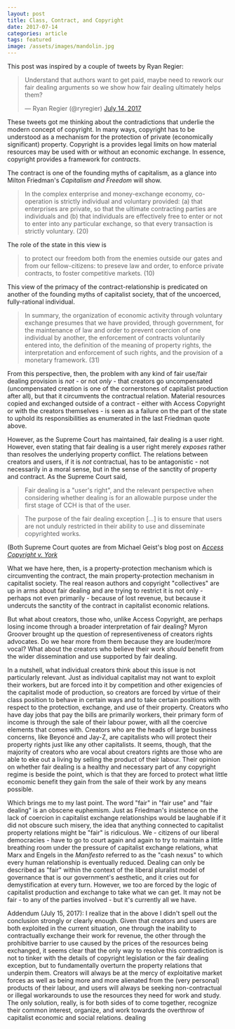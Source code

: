 ```yaml
---
layout: post
title: Class, Contract, and Copyright
date: 2017-07-14
categories: article
tags: featured
image: /assets/images/mandolin.jpg
---
```


This post was inspired by a couple of tweets by Ryan Regier:

<blockquote class="twitter-tweet" data-partner="tweetdeck"><p lang="en"
dir="ltr">Understand that authors want to get paid, maybe need to rework
our fair dealing arguments so we show how fair dealing ultimately helps
them?</p>&mdash; Ryan Regier (@ryregier) <a
href="https://twitter.com/ryregier/status/885879165794361344">July 14,
2017</a></blockquote>
<script async src="//platform.twitter.com/widgets.js"
charset="utf-8"></script>

These tweets got me thinking about the contradictions that underlie the
modern concept of copyright. In many ways, copyright has to be
understood as a mechanism for the protection of private (economically
significant) property. Copyright is a provides legal limits on how
material resources may be used with or without an economic exchange. In
essence, copyright provides a framework for *contracts*.

The contract is one of the founding myths of capitalism, as a glance
into Milton Friedman's *Capitalism and Freedom* will show.

>In the complex enterprise and money-exchange economy, co-operation is
>strictly individual and voluntary provided: (a) that enterprises are
>private, so that the ultimate contracting parties are individuals and
>(b) that individuals are effectively free to enter or not to enter into
>any particular exchange, so that every transaction is strictly
>voluntary. (20)

The role of the state in this view is

>to protect our freedom both from the enemies outside our gates and from
>our fellow-citizens: to preseve law and order, to enforce private
>contracts, to foster competitive markets. (10)

This view of the primacy of the contract-relationship is predicated on
another of the founding myths of capitalist society, that of the
uncoerced, fully-rational individual.

>In summary, the organization of economic activity through voluntary
>exchange presumes that we have provided, through government, for the
>maintenance of law and order to prevent coercion of one individual by
>another, the enforcement of contracts voluntarily entered into, the
>definition of the meaning of property rights, the interpretation and
>enforcement of such rights, and the provision of a monetary framework.
>(31)

From this perspective, then, the problem with any kind of fair use/fair
dealing provision is *not* - or not *only* - that creators go
uncompensated (uncompensated creation is one of the cornerstones of
capitalist production after all), but that it circumvents the
contractual relation. Material resources copied and exchanged outside of
a contract - either with Access Copyright or with the creators
themselves - is seen as a failure on the part of the state to uphold its
responsibilities as enumerated in the last Friedman quote above.

However, as the Supreme Court has maintained, fair dealing is a user
right. However, even stating that fair dealing is a user right merely
*exposes* rather than resolves the underlying property conflict. The
relations between creators and users, if it is *not* contractual, has
to be antagonistic - not necessarily in a moral sense, but in the sense
of the sanctity of property and contract. As the
Supreme Court said,

>Fair dealing is a "user's right", and the relevant perspective when
>considering whether dealing is for an allowable purpose under the first
>stage of CCH is that of the user.

>The purpose of the fair dealing exception [...] is to ensure that users
>are not unduly restricted in their ability to use and disseminate
>copyrighted works.

(Both Supreme Court quotes are from Michael Geist's blog post on
[*Access Copyright v.
York*](http://www.michaelgeist.ca/2017/07/ignoring-supreme-court-trial-judge-hands-access-copyright-fair-dealing-victory/)

What we have here, then, is a property-protection mechanism which is
circumventing the contract, the main property-protection mechanism in
capitalist society. The real reason authors and copyright "collectives"
are up in arms about fair dealing and are trying to restrict it is not
only - perhaps not even primarily - because of lost revenue, but because
it undercuts the sanctity of the contract in capitalist economic
relations.

But what about creators, those who, unlike Access Copyright, are perhaps
losing income through a broader interpretation of fair dealing? Myron
Groover
brought up the question of representiveness of creators rights
advocates. Do we hear more from them because they are louder/more vocal?
What about the creators who believe their work *should* benefit from the
wider dissemination and use supported by fair dealing.

In a nutshell, what individual creators think about this issue is not
particularly relevant. Just as individual capitalist may not want to
exploit their workers, but are forced into it by competition and other
exigencies of the capitalist mode of production, so creators are forced
by virtue of their class position to behave in certain ways and to take
certain positions with respect to the protection, exchange, and use of
their property. Creators who have day jobs that pay the bills are
primarily workers, their primary form of income is through the sale of
their labour power, with all the coercive elements that comes with.
Creators who are the heads of large business concerns, like
Beyonc&eacute; and Jay-Z, are capitalists who will protect their property
rights just like any other capitalists. It seems, though, that the
majority of creators who are vocal about creators rights are those who
are able to eke out a living by selling the product of their labour.
Their opinion on whether fair dealing is a healthy and necessary part of
any copyright regime is beside the point, which is that they are forced
to protect what little economic benefit they gain from the sale of their
work by any means possible.

Which brings me to my last point. The word "fair" in "fair use" and
"fair dealing" is an obscene euphemism. Just as Friedman's insistence on
the lack of coercion in capitalist exchange relationships would be
laughable if it did not obscure such misery, the idea that anything
connected to capitalist property relations might be "fair" is ridiculous.
We - citizens of our liberal democracies - have to go to court again
and again to try to maintain a little breathing room under the pressure
of capitalist exchange relations, what Marx and Engels in the
*Manifesto* referred to as the "cash nexus" to which every human
relationship is eventually reduced. Dealing can only be described as
"fair" within the context of the liberal pluralist model of governance
that is our government's aesthetic, and it cries out for demystification
at every turn. However, we too are forced by the logic of capitalist
production and exchange to take what we can get. It may not be fair - to
any of the parties involved - but it's currently all we have.

Addendum (July 15, 2017): I realize that in the above I didn't spell out
the conclusion strongly or clearly enough. Given that creators and users
are both exploited in the current situation, one through the inability
to contractually exchange their work for revenue, the other through the
prohibitive barrier to use caused by the prices of the resources being
exchanged, it seems clear that the only way to resolve this
contradiction is not to tinker with the details of copyright legislation or the fair dealing exception, but to fundamentally overturn the property relations that underpin them. Creators will always be at the mercy of exploitative market forces as well as being more and more alienated from the (very personal) products of their labour, and users will always be seeking non-contractual or illegal workarounds to use the resources they need for work and study. The only solution, really, is for both sides of to come together, recognize their common interest, organize, and work towards the overthrow of capitalist economic and social relations.
dealing 
